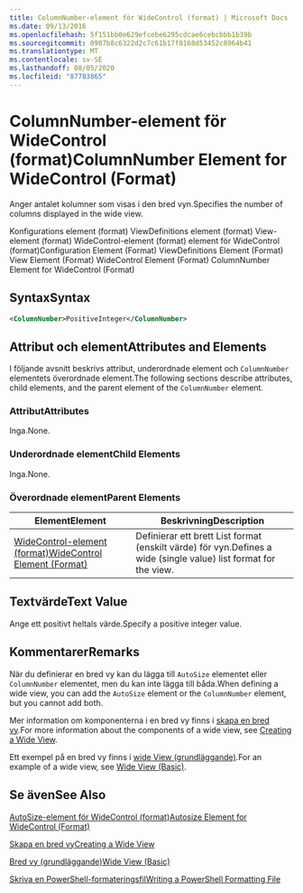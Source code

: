 ```yaml
---
title: ColumnNumber-element för WideControl (format) | Microsoft Docs
ms.date: 09/13/2016
ms.openlocfilehash: 5f151bb0e629efcebe6295cdcae6cebcbbb1b39b
ms.sourcegitcommit: 0907b8c6322d2c7c61b17f8168d53452c8964b41
ms.translationtype: MT
ms.contentlocale: sv-SE
ms.lasthandoff: 08/05/2020
ms.locfileid: "87783865"
---
```

# <a name="columnnumber-element-for-widecontrol-format"></a><span data-ttu-id="d3cc5-102">ColumnNumber-element för WideControl (format)</span><span class="sxs-lookup"><span data-stu-id="d3cc5-102">ColumnNumber Element for WideControl (Format)</span></span>

<span data-ttu-id="d3cc5-103">Anger antalet kolumner som visas i den bred vyn.</span><span class="sxs-lookup"><span data-stu-id="d3cc5-103">Specifies the number of columns displayed in the wide view.</span></span>

<span data-ttu-id="d3cc5-104">Konfigurations element (format) ViewDefinitions element (format) View-element (format) WideControl-element (format) element för WideControl (format)</span><span class="sxs-lookup"><span data-stu-id="d3cc5-104">Configuration Element (Format) ViewDefinitions Element (Format) View Element (Format) WideControl Element (Format) ColumnNumber Element for WideControl (Format)</span></span>

## <a name="syntax"></a><span data-ttu-id="d3cc5-105">Syntax</span><span class="sxs-lookup"><span data-stu-id="d3cc5-105">Syntax</span></span>

```xml
<ColumnNumber>PositiveInteger</ColumnNumber>
```

## <a name="attributes-and-elements"></a><span data-ttu-id="d3cc5-106">Attribut och element</span><span class="sxs-lookup"><span data-stu-id="d3cc5-106">Attributes and Elements</span></span>

<span data-ttu-id="d3cc5-107">I följande avsnitt beskrivs attribut, underordnade element och `ColumnNumber` elementets överordnade element.</span><span class="sxs-lookup"><span data-stu-id="d3cc5-107">The following sections describe attributes, child elements, and the parent element of the `ColumnNumber` element.</span></span>

### <a name="attributes"></a><span data-ttu-id="d3cc5-108">Attribut</span><span class="sxs-lookup"><span data-stu-id="d3cc5-108">Attributes</span></span>

<span data-ttu-id="d3cc5-109">Inga.</span><span class="sxs-lookup"><span data-stu-id="d3cc5-109">None.</span></span>

### <a name="child-elements"></a><span data-ttu-id="d3cc5-110">Underordnade element</span><span class="sxs-lookup"><span data-stu-id="d3cc5-110">Child Elements</span></span>

<span data-ttu-id="d3cc5-111">Inga.</span><span class="sxs-lookup"><span data-stu-id="d3cc5-111">None.</span></span>

### <a name="parent-elements"></a><span data-ttu-id="d3cc5-112">Överordnade element</span><span class="sxs-lookup"><span data-stu-id="d3cc5-112">Parent Elements</span></span>

|<span data-ttu-id="d3cc5-113">Element</span><span class="sxs-lookup"><span data-stu-id="d3cc5-113">Element</span></span>|<span data-ttu-id="d3cc5-114">Beskrivning</span><span class="sxs-lookup"><span data-stu-id="d3cc5-114">Description</span></span>|
|-------------|-----------------|
|[<span data-ttu-id="d3cc5-115">WideControl-element (format)</span><span class="sxs-lookup"><span data-stu-id="d3cc5-115">WideControl Element (Format)</span></span>](./widecontrol-element-format.md)|<span data-ttu-id="d3cc5-116">Definierar ett brett List format (enskilt värde) för vyn.</span><span class="sxs-lookup"><span data-stu-id="d3cc5-116">Defines a wide (single value) list format for the view.</span></span>|

## <a name="text-value"></a><span data-ttu-id="d3cc5-117">Textvärde</span><span class="sxs-lookup"><span data-stu-id="d3cc5-117">Text Value</span></span>

<span data-ttu-id="d3cc5-118">Ange ett positivt heltals värde.</span><span class="sxs-lookup"><span data-stu-id="d3cc5-118">Specify a positive integer value.</span></span>

## <a name="remarks"></a><span data-ttu-id="d3cc5-119">Kommentarer</span><span class="sxs-lookup"><span data-stu-id="d3cc5-119">Remarks</span></span>

<span data-ttu-id="d3cc5-120">När du definierar en bred vy kan du lägga till `AutoSize` elementet eller `ColumnNumber` elementet, men du kan inte lägga till båda.</span><span class="sxs-lookup"><span data-stu-id="d3cc5-120">When defining a wide view, you can add the `AutoSize` element or the `ColumnNumber` element, but you cannot add both.</span></span>

<span data-ttu-id="d3cc5-121">Mer information om komponenterna i en bred vy finns i [skapa en bred vy](./creating-a-wide-view.md).</span><span class="sxs-lookup"><span data-stu-id="d3cc5-121">For more information about the components of a wide view, see [Creating a Wide View](./creating-a-wide-view.md).</span></span>

<span data-ttu-id="d3cc5-122">Ett exempel på en bred vy finns i [wide View (grundläggande)](./wide-view-basic.md).</span><span class="sxs-lookup"><span data-stu-id="d3cc5-122">For an example of a wide view, see [Wide View (Basic)](./wide-view-basic.md).</span></span>

## <a name="see-also"></a><span data-ttu-id="d3cc5-123">Se även</span><span class="sxs-lookup"><span data-stu-id="d3cc5-123">See Also</span></span>

[<span data-ttu-id="d3cc5-124">AutoSize-element för WideControl (format)</span><span class="sxs-lookup"><span data-stu-id="d3cc5-124">Autosize Element for WideControl (Format)</span></span>](./autosize-element-for-widecontrol-format.md)

[<span data-ttu-id="d3cc5-125">Skapa en bred vy</span><span class="sxs-lookup"><span data-stu-id="d3cc5-125">Creating a Wide View</span></span>](./creating-a-wide-view.md)

[<span data-ttu-id="d3cc5-126">Bred vy (grundläggande)</span><span class="sxs-lookup"><span data-stu-id="d3cc5-126">Wide View (Basic)</span></span>](./wide-view-basic.md)

[<span data-ttu-id="d3cc5-127">Skriva en PowerShell-formateringsfil</span><span class="sxs-lookup"><span data-stu-id="d3cc5-127">Writing a PowerShell Formatting File</span></span>](./writing-a-powershell-formatting-file.md)
